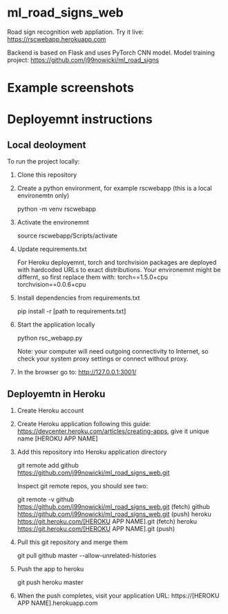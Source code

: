 # ml_road_signs_web

Road sign recognition web appliation.
Try it live: https://rscwebapp.herokuapp.com  

Backend is based on Flask and uses PyTorch CNN model.
Model training project: https://github.com/j99nowicki/ml_road_signs 

# Example screenshots



# Deployemnt instructions 

## Local deoloyment

To run the project locally:
1. Clone this repository

2. Create a python environment, for example rscwebapp (this is a local environemtn only)

    python -m venv rscwebapp

3. Activate the environemnt

    source rscwebapp/Scripts/activate

5. Update requirements.txt

    For Heroku deployemnt, torch and torchvision packages are deployed with hardcoded URLs to exact distributions.
    Your environemnt might be differnt, so first replace them with:
        torch==1.5.0+cpu
        torchvision==0.0.6+cpu

4. Install dependencies from requirements.txt

    pip install -r [path to requirements.txt]

5. Start the application locally 

    python rsc_webapp.py

    Note: your computer will need outgoing connectivity to Internet, so check your system proxy settings or connect without proxy.

6. In the browser go to: http://127.0.0.1:3001/


## Deployemtn in Heroku

1. Create Heroku account

2. Create Heroku application following this guide: https://devcenter.heroku.com/articles/creating-apps, give it unique name [HEROKU APP NAME]

3. Add this repository into Heroku application directory 

    git remote add github https://github.com/j99nowicki/ml_road_signs_web.git

    Inspect git remote repos, you should see two:

    git remote -v
    github  https://github.com/j99nowicki/ml_road_signs_web.git (fetch)
    github  https://github.com/j99nowicki/ml_road_signs_web.git (push)
    heroku  https://git.heroku.com/[HEROKU APP NAME].git (fetch)
    heroku  https://git.heroku.com/[HEROKU APP NAME].git (push)

4. Pull this git repository and merge them 

    git pull github master --allow-unrelated-histories 

5. Push the app to heroku

    git push heroku master

6. When the push completes, visit your application URL: https://[HEROKU APP NAME].herokuapp.com

